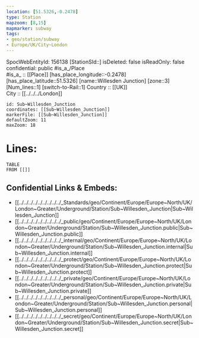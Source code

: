 ```yaml
---
location: [51.5326,-0.2478] 
type: Station 
mapzoom: [8,15] 
mapmarker: subway 
tags:
- geo/station/subway
- Europe/UK/City~London
---
```

SpocWebEntityId: 156138
[StationSId::] 
isDeleted: false
isReadOnly: false
confidential: public
#is_a_/Place  
#is_a_ :: [[Place]] 
[has_place_longitude::-0.2478] 
[has_place_latitude::51.5326] 
[name::Willesden Junction] 
[zone::3] 
[Num_lines::1] 
[switch-to-Rail::1] 
Country :: [[UK]]  
City :: [[../../../London]]  


```leaflet
id: Sub~Willesden_Junction
coordinates: [[Sub~Willesden_Junction]] 
markerFile: [[Sub~Willesden_Junction]] 
defaultZoom: 11 
maxZoom: 18
```


# Lines: 
```dataview
TABLE 
FROM [[]] 
```

## Confidential Links & Embeds: 
- [[../../../../../../../../../_Standards/geo/Continent/Europe/Europe~North/UK/London~Greater/Underground/Station/Sub~Willesden_Junction|Sub~Willesden_Junction]] 
- [[../../../../../../../../../_public/geo/Continent/Europe/Europe~North/UK/London~Greater/Underground/Station/Sub~Willesden_Junction.public|Sub~Willesden_Junction.public]] 
- [[../../../../../../../../../_internal/geo/Continent/Europe/Europe~North/UK/London~Greater/Underground/Station/Sub~Willesden_Junction.internal|Sub~Willesden_Junction.internal]] 
- [[../../../../../../../../../_protect/geo/Continent/Europe/Europe~North/UK/London~Greater/Underground/Station/Sub~Willesden_Junction.protect|Sub~Willesden_Junction.protect]] 
- [[../../../../../../../../../_private/geo/Continent/Europe/Europe~North/UK/London~Greater/Underground/Station/Sub~Willesden_Junction.private|Sub~Willesden_Junction.private]] 
- [[../../../../../../../../../_personal/geo/Continent/Europe/Europe~North/UK/London~Greater/Underground/Station/Sub~Willesden_Junction.personal|Sub~Willesden_Junction.personal]] 
- [[../../../../../../../../../_secret/geo/Continent/Europe/Europe~North/UK/London~Greater/Underground/Station/Sub~Willesden_Junction.secret|Sub~Willesden_Junction.secret]] 
